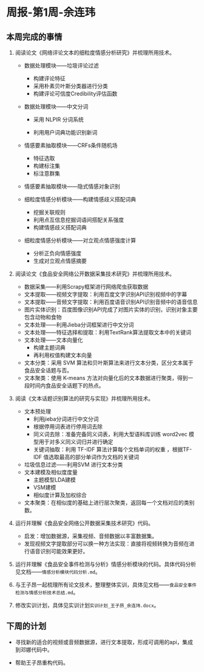 # 周报-第1周-余连玮

## 本周完成的事情

1. 阅读论文《网络评论文本的细粒度情感分析研究》并梳理所用技术。

   - 数据处理模块——垃圾评论过滤

     - 构建评论特征
     - 采用朴素贝叶斯分类器进行分类
     - 构建评论可信度Credibility评估函数

   - 数据处理模块——中文分词

     - 采用 NLPIR 分词系统

     - 利用用户词典功能识别新词

   - 情感要素抽取模块——CRFs条件随机场

     - 特征选取
     - 构建标注集
     - 标注意群集

   - 情感要素抽取模块——隐式情感对象识别

   - 细粒度情感分析模块——构建情感歧义搭配词典

     - 挖掘关联规则
     - 利用点互信息挖掘词语间搭配关系强度
     - 构建情感歧义搭配词典

   - 细粒度情感分析模块——对立观点情感强度计算

     - 分析正负向情感强度
     - 生成对立观点情感摘要

2. 阅读论文《食品安全网络公开数据采集技术研究》并梳理所用技术。
   - 数据采集——利用Scrapy框架进行网络爬虫获取数据
   - 文本提取——视频文字提取：利用百度文字识别API识别视频中的字幕
   - 文本提取——音频文字提取：利用百度语音识别API识别音频中的语音信息
   - 图片实体识别：百度图像识别API完成了对图片实体的识别，识别对象主要包含动物和食物
   - 文本处理——利用Jieba分词框架进行中文分词
   - 文本处理——特征选择和提取：利用TextRank算法提取文本中的关键词
   - 文本处理——文本向量化
     - 构建主题词典
     - 再利用权值构建文本向量
   - 文本分类：采用 SVM 算法和贝叶斯算法来进行文本分类，区分文本属于食品安全话题与否。
   - 文本聚类：使用 K-means 方法对向量化后的文本数据进行聚类，得到一段时间内食品安全话题下的热点。

3. 阅读《文本话题识别算法的研究与实现》并梳理所用技术。
   - 文本预处理
     - 利用jieba分词进行中文分词
     - 根据停用词表进行停用词去除
     - 同义词去除：准备完备同义词表，利用大型语料库训练 word2vec 模型用于对多义同义词归并进行确定
     - 关键词抽取：利用 TF-IDF 算法计算每个文档单词的权重 ，根据TF-IDF 值选取最高的部分单词作为文档的关键词
   - 垃圾信息过滤——利用SVM 进行文本分类
   - 文本建模及相似度度量
     - 主题模型LDA建模
     - VSM建模
     - 相似度计算及加权综合
   - 文本聚类：在相似度的基础上进行层次聚类，返回每一个文档对应的类别数。

4. 运行并理解《食品安全网络公开数据采集技术研究》代码。
   - 启发：增加数据源，采集视频、音频数据以丰富数据集。
   - 发现视频文字提取部分可以换一种方法实现：直接将视频转换为音频在进行语音识别可能效果更好。
5. 运行并理解《食品安全事件检测与分析》情感分析模块的代码。具体代码分析见文档——`情感分析模块代码分析.md`。
6. 与王子昂一起梳理所有论文技术，整理整体实训，具体见文档——`食品安全事件检测与情感分析技术总结.md`。
8. 修改实训计划，具体见实训计划`实训计划_王子昂_余连玮.docx`。

## 下周的计划

- 寻找新的适合的视频或音频数据源，进行文本提取，形成可调用的api，集成到邓娜代码中。

- 帮助王子昂重构代码。